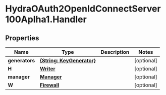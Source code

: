 # HydraOAuth2OpenIdConnectServer100Aplha1.Handler

## Properties
Name | Type | Description | Notes
------------ | ------------- | ------------- | -------------
**generators** | [**{String: KeyGenerator}**](KeyGenerator.md) |  | [optional] 
**H** | [**Writer**](Writer.md) |  | [optional] 
**manager** | [**Manager**](Manager.md) |  | [optional] 
**W** | [**Firewall**](Firewall.md) |  | [optional] 


